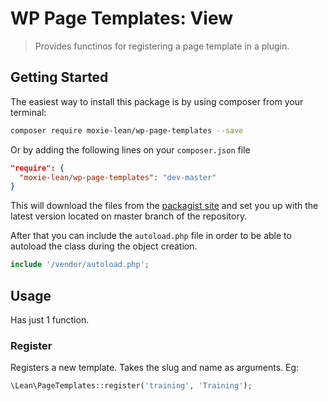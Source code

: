 # WP Page Templates: View

> Provides functinos for registering a page template in a plugin.


## Getting Started

The easiest way to install this package is by using composer from your terminal:

```bash
composer require moxie-lean/wp-page-templates --save
```

Or by adding the following lines on your `composer.json` file

```json
"require": {
  "moxie-lean/wp-page-templates": "dev-master"
}
```

This will download the files from the [packagist site](https://packagist.org/packages/moxie-lean/wp-page-templates) 
and set you up with the latest version located on master branch of the repository. 

After that you can include the `autoload.php` file in order to
be able to autoload the class during the object creation.

```php
include '/vendor/autoload.php';
```

## Usage

Has just 1 function.

### Register

Registers a new template. Takes the slug and name as arguments. Eg:

```php
\Lean\PageTemplates::register('training', 'Training');
```
